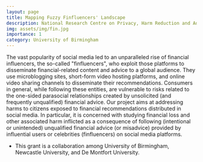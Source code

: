 ```yaml
---
layout: page
title: Mapping Fuzzy Finfluencers' Landscape
description: National Research Centre on Privacy, Harm Reduction and Adversarial Influence Online <br> P.I.
img: assets/img/fin.jpg
importance: 1
category: University of Birmingham
---
```


The vast popularity of social media led to an unparalleled rise of financial influencers, the so-called "finfluencers", who exploit those platforms to disseminate financial-related content and advice to a global audience. They use microblogging sites, short-form video hosting platforms, and online video sharing channels to disseminate their recommendations. Consumers in general, while following these entities, are vulnerable to risks related to the one-sided parasocial relationships created by unsolicited (and frequently unqualified) financial advice. Our project aims at addressing harms to citizens exposed to financial recommendations distributed in social media. In particular, it is concerned with studying financial loss and other associated harm inflicted as a consequence of following (intentional or unintended) unqualified financial advice (or misadvice) provided by influential users or celebrities (finfluencers) on social media platforms. <br>

*  This grant is a collaboration among University of Birmingham, Newcastle University, and De Montfort University.
